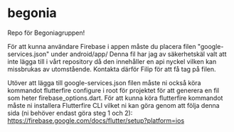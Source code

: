 # begonia

Repo för Begoniagruppen!

För att kunna användare Firebase i appen måste du placera filen "google-services.json" under android/app/
Denna fil har jag av säkerhetskäl valt att inte lägga till i vårt repository då den innehåller en api nyckel vilken kan missbrukas av utomstående.
Kontakta därför Filip för att få tag på filen.

Utöver att lägga till google-services.json filen måste ni också köra kommandot flutterfire configure i root för projektet för att generera en fil som heter firebase_options.dart. För att kunna köra flutterfire kommandot måste ni installera Flutterfire CLI vilket ni kan göra genom att följa denna sida (ni behöver endast göra steg 1 och 2): https://firebase.google.com/docs/flutter/setup?platform=ios
